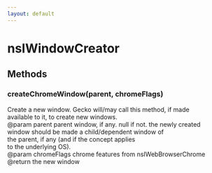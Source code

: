 ```yaml
---
layout: default
---
```


# nsIWindowCreator #

## Methods ##

### createChromeWindow(parent, chromeFlags) ###
 Create a new window. Gecko will/may call this method, if made  
available to it, to create new windows.  
@param parent parent window, if any. null if not. the newly created  
window should be made a child/dependent window of  
the parent, if any (and if the concept applies  
to the underlying OS).  
@param chromeFlags chrome features from nsIWebBrowserChrome  
@return the new window  
  
